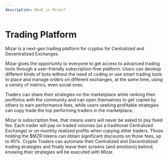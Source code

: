 ```yaml
---
description: What is Mizar?
---
```


# Trading Platform

Mizar is a next-gen trading platform for cryptos for Centralized and Decentralized Exchanges.&#x20;

Mizar gives the opportunity to everyone to get access to advanced trading tools through a user-friendly subscription-free platform. Users can develop different kinds of bots without the need of coding or use smart trading tools to place and manage orders on different exchanges, at the same time, using a variety of metrics, even social ones.&#x20;

Traders  can share their strategies on the marketplace while ranking their portfolios with the community and can open themselves to get copied by others to earn performance fees, while users seeking profitable strategies can copy trade the top performing traders in the marketplace.&#x20;

Mizar is subscription free, that means users will never be asked to pay fixed fee. Each trader will pay on traded volumes (as a traditional Centralized Exchange) or on monthly realized profits when copying other traders. Those holding the $MZR tokens can obtain significant discounts on those fees, up to 95%. Crypto Traders can automate their Centralized and Decentralized trading strategies and finally leave their screens (and emotions) behind, knowing their strategies will be executed with Mizar.

